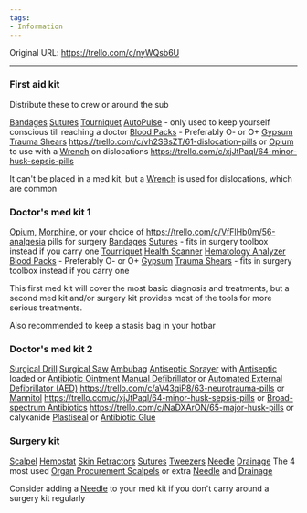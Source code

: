 ```yaml
---
tags:
- Information
---
```




Original URL: https://trello.com/c/nyWQsb6U

---

### First aid kit

Distribute these to crew or around the sub

[Bandages](../Items/Bandages.md)
[Sutures](../Items/Sutures.md)
[Tourniquet](../Items/Tourniquet.md)
[AutoPulse](../Items/AutoPulse.md) - only used to keep yourself conscious till reaching a doctor
[Blood Packs](../Items/Blood%20Packs.md) - Preferably O- or O+
[Gypsum](../Items/Gypsum.md)
[Trauma Shears](../Items/Trauma%20Shears.md)
https://trello.com/c/vh2SBsZT/61-dislocation-pills or [Opium](../Items/Opium.md) to use with a [Wrench](../Items/Wrench.md) on dislocations
https://trello.com/c/xjJtPaql/64-minor-husk-sepsis-pills

It can't be placed in a med kit, but a [Wrench](../Items/Wrench.md) is used for dislocations, which are common

### Doctor's med kit 1

[Opium](../Items/Opium.md), [Morphine](../Items/Morphine.md), or your choice of https://trello.com/c/VfFlHb0m/56-analgesia pills for surgery
[Bandages](../Items/Bandages.md)
[Sutures](../Items/Sutures.md) - fits in surgery toolbox instead if you carry one
[Tourniquet](../Items/Tourniquet.md)
[Health Scanner](../Items/Health%20Scanner.md)
[Hematology Analyzer](../Items/Hematology%20Analyzer.md)
[Blood Packs](../Items/Blood%20Packs.md) - Preferably O- or O+
[Gypsum](../Items/Gypsum.md)
[Trauma Shears](../Items/Trauma%20Shears.md) - fits in surgery toolbox instead if you carry one

This first med kit will cover the most basic diagnosis and treatments, but a second med kit and/or surgery kit provides most of the tools for more serious treatments.

Also recommended to keep a stasis bag in your hotbar

### Doctor's med kit 2

[Surgical Drill](../Items/Surgical%20Drill.md)
[Surgical Saw](../Items/Surgical%20Saw.md)
[Ambubag](../Items/Ambubag.md)
[Antiseptic Sprayer](../Items/Antiseptic%20Sprayer.md) with [Antiseptic](../Items/Antiseptic.md) loaded or [Antibiotic Ointment](../Items/Antibiotic%20Ointment.md)
[Manual Defibrillator](../Items/Manual%20Defibrillator.md) or [Automated External Defibrillator (AED)](../Items/Automated%20External%20Defibrillator%20(AED).md)
https://trello.com/c/aV43qiP8/63-neurotrauma-pills or [Mannitol](../Items/Mannitol.md)
https://trello.com/c/xjJtPaql/64-minor-husk-sepsis-pills or [Broad-spectrum Antibiotics](../Items/Broad-spectrum%20Antibiotics.md)
https://trello.com/c/NaDXArON/65-major-husk-pills or calyxanide
[Plastiseal](../Items/Plastiseal.md)  or [Antibiotic Glue](../Items/Antibiotic%20Glue.md)

### Surgery kit

[Scalpel](../Items/Scalpel.md)
[Hemostat](../Items/Hemostat.md)
[Skin Retractors](../Items/Skin%20Retractors.md)
[Sutures](../Items/Sutures.md)
[Tweezers](../Items/Tweezers.md)
[Needle](../Items/Needle.md)
[Drainage](../Items/Drainage.md)
The 4 most used [Organ Procurement Scalpels](../Items/archived/Organ%20Procurement%20Scalpels.md) or extra [Needle](../Items/Needle.md) and [Drainage](../Items/Drainage.md)

Consider adding a [Needle](../Items/Needle.md) to your med kit if you don't carry around a surgery kit regularly